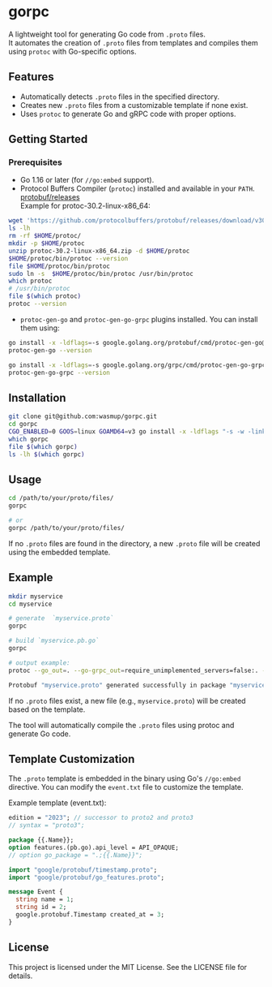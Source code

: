 # gorpc
A lightweight tool for generating Go code from `.proto` files.  
It automates the creation of `.proto` files from templates and compiles them using `protoc` with Go-specific options.

## Features

- Automatically detects `.proto` files in the specified directory.
- Creates new `.proto` files from a customizable template if none exist.
- Uses `protoc` to generate Go and gRPC code with proper options.

## Getting Started

### Prerequisites

- Go 1.16 or later (for `//go:embed` support).
- Protocol Buffers Compiler (`protoc`) installed and available in your `PATH`.  
[protobuf/releases](https://github.com/protocolbuffers/protobuf/releases/)  
Example for protoc-30.2-linux-x86_64:
```sh
wget 'https://github.com/protocolbuffers/protobuf/releases/download/v30.2/protoc-30.2-linux-x86_64.zip'
ls -lh
rm -rf $HOME/protoc/
mkdir -p $HOME/protoc
unzip protoc-30.2-linux-x86_64.zip -d $HOME/protoc
$HOME/protoc/bin/protoc --version
file $HOME/protoc/bin/protoc
sudo ln -s  $HOME/protoc/bin/protoc /usr/bin/protoc
which protoc
# /usr/bin/protoc
file $(which protoc)
protoc --version
```

- `protoc-gen-go` and `protoc-gen-go-grpc` plugins installed. You can install them using:
```sh
go install -x -ldflags=-s google.golang.org/protobuf/cmd/protoc-gen-go@latest
protoc-gen-go --version

go install -x -ldflags=-s google.golang.org/grpc/cmd/protoc-gen-go-grpc@latest
protoc-gen-go-grpc --version
```

## Installation
```sh
git clone git@github.com:wasmup/gorpc.git
cd gorpc
CGO_ENABLED=0 GOOS=linux GOAMD64=v3 go install -x -ldflags "-s -w -linkmode internal" -trimpath=true 
which gorpc
file $(which gorpc)
ls -lh $(which gorpc)
```

## Usage

```sh
cd /path/to/your/proto/files/
gorpc

# or
gorpc /path/to/your/proto/files/
```

If no `.proto` files are found in the directory, a new `.proto` file will be created using the embedded template.

## Example
```sh
mkdir myservice
cd myservice

# generate  `myservice.proto`
gorpc

# build `myservice.pb.go`
gorpc

# output example:
protoc --go_out=. --go-grpc_out=require_unimplemented_servers=false:. --go_opt=Mmyservice.proto=./myservice --go-grpc_opt=Mmyservice.proto=./myservice --go_opt=paths=source_relative --go-grpc_opt=paths=source_relative myservice.proto

Protobuf "myservice.proto" generated successfully in package "myservice" 
```

If no `.proto` files exist, a new file (e.g., `myservice.proto`) will be created based on the template.

The tool will automatically compile the `.proto` files using protoc and generate Go code.

## Template Customization
The `.proto` template is embedded in the binary using Go's `//go:embed` directive. You can modify the `event.txt` file to customize the template.

Example template (event.txt):
```proto
edition = "2023"; // successor to proto2 and proto3
// syntax = "proto3";

package {{.Name}};
option features.(pb.go).api_level = API_OPAQUE;
// option go_package = ".;{{.Name}}";

import "google/protobuf/timestamp.proto";
import "google/protobuf/go_features.proto";

message Event {
  string name = 1;
  string id = 2;
  google.protobuf.Timestamp created_at = 3;
}
```

## License
This project is licensed under the MIT License. See the LICENSE file for details.

